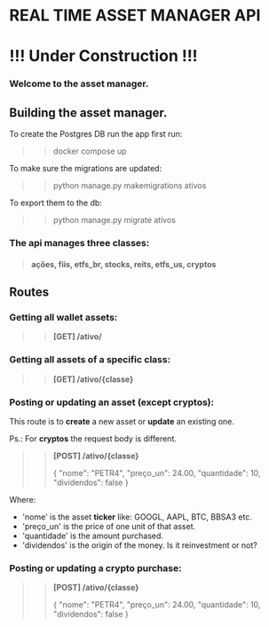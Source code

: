 # REAL TIME ASSET MANAGER API

# !!! Under Construction !!!

### Welcome to the asset manager.

## Building the asset manager.

To create the Postgres DB run the app first run: 
> >docker compose up

To make sure the migrations are updated:
> >python manage.py makemigrations ativos

To export them to the db:
> > python manage.py migrate ativos


### The api manages three classes: 
> #### ações, fiis, etfs_br, stocks, reits, etfs_us, cryptos

## Routes
### Getting all wallet assets:
> >**[GET] /ativo/**

### Getting all assets of a specific class:
> >**[GET] /ativo/{classe}**

### Posting or updating an asset (except cryptos):
This route is to **create** a new asset or **update** an existing one. 

Ps.: For **cryptos** the request body is different.
> >**[POST] /ativo/{classe}**
> >
> >{
> > "nome": "PETR4",
> > "preço_un": 24.00,
> > "quantidade": 10,
> > "dividendos": false
> > }

Where:
- 'nome' is the asset **ticker** like: GOOGL, AAPL, BTC, BBSA3 etc.
- 'preço_un' is the price of one unit of that asset.
- 'quantidade' is the amount purchased.
- 'dividendos' is the origin of the money. Is it reinvestment or not?

### Posting or updating a crypto purchase:
> >**[POST] /ativo/{classe}**
> >
> >{
> > "nome": "PETR4",
> > "preço_un": 24.00,
> > "quantidade": 10,
> > "dividendos": false
> > }









